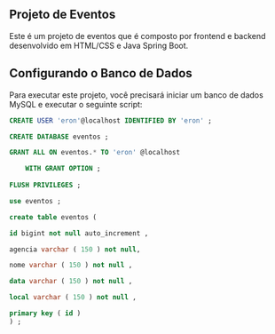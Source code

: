 ## Projeto de Eventos

Este é um projeto de eventos que é composto por frontend e backend desenvolvido em HTML/CSS e Java Spring Boot.

## Configurando o Banco de Dados

Para executar este projeto, você precisará iniciar um banco de dados MySQL e executar o seguinte script:

```sql
CREATE USER 'eron'@localhost IDENTIFIED BY 'eron' ;

CREATE DATABASE eventos ;

GRANT ALL ON eventos.* TO 'eron' @localhost

    WITH GRANT OPTION ;
    
FLUSH PRIVILEGES ;

use eventos ;

create table eventos (

id bigint not null auto_increment ,

agencia varchar ( 150 ) not null,

nome varchar ( 150 ) not null ,

data varchar ( 150 ) not null ,

local varchar ( 150 ) not null ,

primary key ( id )
) ;
